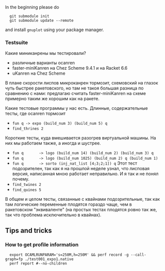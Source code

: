 In the beginning please do

```
  git submodule init
  git submodule update --remote
```

and install `gnuplot` using your package manager.

### Testsuite

Какие миниканрены мы тестировали?

  * различные варианты ocanren
  * faster-miniKanren на Chez Scheme 9.4.1 и на Racket 6.6
  * uKanren на Chez Scheme

В плане скорости лиспов микроканрен тормозит, схемовский на глазок чуть быстрее
ракетовского, но там не такоя большая разница по сравнению с нами: предлагаю
считать faster-miniKanren на схеме примерно таким же хорошим как на ракете.

Какие тестовые программы у нас есть.
Длинные, содержательные тесты, где ocanren тормозит
* `fun q -> expo (build_num 3) (build_num 5) q `
* `find_thrines 2`

Короткие тесты, куда вмешивается разогрев виртуальной машины. На них мы работаем
также, а иногда и шустрее.
* `fun q       -> logo (build_num 14) (build_num 2) (build_num 3) q`
* `fun q       -> logo (build_num 1025) (build_num 2) q (build_num 1)`
* `fun q       -> sorto (inj_nat_list [4;3;2;1]) q`
  Этот тест подозрителен, так как я на прошлой неделе узнал, что лисповая
  версия, написанная мною работает неправильно. И я так и не понял почему.
* `find_twines 2`
* `find_quines 5`

В общем и целом тесты, связанные с квайнами подозрительные, так как там
логические переменные плодятся гораздо чаще, чем в ракетовском "эквиваленте"
(на простых тестах плодятся ровно так же, так что проблема исключительно в
  квайнах).


## Tips and tricks

### How to get profile information

```
  export OCAMLRUNPARAM='s=250M,h=250M' && perf record -g --call-graph=fp ./test001_expo1.native
  perf report #--no-children
```
